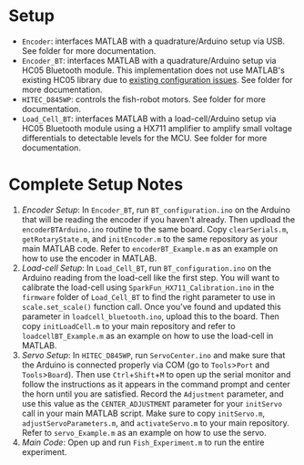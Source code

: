 # Setup
* `Encoder`: interfaces MATLAB with a quadrature/Arduino setup via USB. See folder for more documentation.
* `Encoder_BT`: interfaces MATLAB with a quadrature/Arduino setup via HC05 Bluetooth module. This implementation does not use MATLAB's existing HC05 library due to [existing configuration issues](https://www.mathworks.com/matlabcentral/answers/407123-solved-initializing-bluetooth-hc-05-to-arduino-connection-r2018a). See folder for more documentation.
* `HITEC_D845WP`: controls the fish-robot motors. See folder for more documentation.
* `Load_Cell_BT`: interfaces MATLAB with a load-cell/Arduino setup via HC05 Bluetooth module using a HX711 amplifier to amplify small voltage differentials to detectable levels for the MCU. See folder for more documentation.

# Complete Setup Notes
1. *Encoder Setup*: In `Encoder_BT`, run `BT_configuration.ino` on the Arduino that will be reading the encoder if you haven't already. Then updload the `encoderBTArduino.ino` routine to the same board. Copy `clearSerials.m`, `getRotaryState.m`, and `initEncoder.m` to the same repository as your main MATLAB code. Refer to `encoderBT_Example.m` as an example on how to use the encoder in MATLAB.
2. *Load-cell Setup*: In `Load_Cell_BT`, run `BT_configuration.ino` on the Arduino reading from the load-cell like the first step. You will want to calibrate the load-cell using `SparkFun_HX711_Calibration.ino` in the `firmware` folder of `Load_Cell_BT` to find the right parameter to use in `scale.set_scale()` function call. Once you've found and updated this parameter in `loadcell_bluetooth.ino`, upload this to the board. Then copy `initLoadCell.m` to your main repository and refer to `loadcellBT_Example.m` as an example on how to use the load-cell in MATLAB.
3. *Servo Setup*: In `HITEC_D845WP`, run `ServoCenter.ino` and make sure that the Arduino is connected properly via COM (go to `Tools`>`Port` and `Tools`>`Board`). Then use `Ctrl`+`Shift`+`M` to open up the serial monitor and follow the instructions as it appears in the command prompt and center the horn until you are satisfied. Record the `Adjustment` parameter, and use this value as the `CENTER_ADJUSTMENT` parameter for your `initServo` call in your main MATLAB script. Make sure to copy `initServo.m`, `adjustServoParameters.m`, and `activateServo.m` to your main repository. Refer to `servo_Example.m` as an example on how to use the servo.
4. *Main Code*: Open up and run `Fish_Experiment.m` to run the entire experiment.
